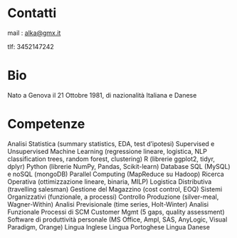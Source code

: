 # Contatti

mail : alka@gmx.it

tlf: 3452147242

# Bio

Nato a Genova il 21 Ottobre 1981, di nazionalità Italiana e Danese

# Competenze

Analisi Statistica (summary statistics, EDA, test d’ipotesi)
Supervised e Unsupervised Machine Learning (regressione lineare, logistica, NLP classification trees, random forest, clustering)
R (librerie ggplot2, tidyr, dplyr)
Python (librerie NumPy, Pandas, Scikit-learn)
Database SQL (MySQL) e noSQL (mongoDB)
Parallel Computing (MapReduce su Hadoop)
Ricerca Operativa (ottimizzazione lineare, binaria, MILP)
Logistica Distributiva (travelling salesman)
Gestione del Magazzino (cost control, EOQ) 
Sistemi Organizzativi (funzionale, a processi)
Controllo Produzione (silver-meal, Wagner-Within)
Analisi Previsionale (time series, Holt-Winter)
Analisi Funzionale Processi di SCM
Customer Mgmt (5 gaps, quality assessment)
Software di produttività personale (MS Office, Ampl, SAS, AnyLogic, Visual Paradigm, Orange)
Lingua Inglese
Lingua Portoghese
Lingua Danese
